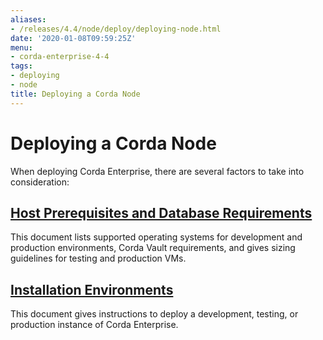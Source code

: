 ```yaml
---
aliases:
- /releases/4.4/node/deploy/deploying-node.html
date: '2020-01-08T09:59:25Z'
menu:
- corda-enterprise-4-4
tags:
- deploying
- node
title: Deploying a Corda Node
---
```



# Deploying a Corda Node

When deploying Corda Enterprise, there are several factors to take into consideration:


## [Host Prerequisites and Database Requirements](./host-prereq.html)

This document lists supported operating systems for development and production environments, Corda Vault requirements, and gives sizing guidelines for testing and production VMs.


## [Installation Environments](./ops-environment.html)

This document gives instructions to deploy a development, testing, or production instance of Corda Enterprise.



